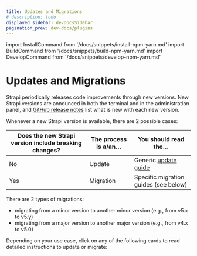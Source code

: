 ```yaml
---
title: Updates and Migrations
# description: todo
displayed_sidebar: devDocsSidebar
pagination_prev: dev-docs/plugins
---
```


import InstallCommand from '/docs/snippets/install-npm-yarn.md'
import BuildCommand from '/docs/snippets/build-npm-yarn.md'
import DevelopCommand from '/docs/snippets/develop-npm-yarn.md'

# Updates and Migrations

Strapi periodically releases code improvements through new versions. New Strapi versions are announced in both the terminal and in the administration panel, and [GitHub release notes](https://github.com/strapi/strapi/releases) list what is new with each new version.

Whenever a new Strapi version is available, there are 2 possible cases:

| Does the new Strapi version include breaking changes? | The process is a/an… | You should read the…                                    |
| ----------------------------------------------------- | -------------------- | ------------------------------------------------------- |
| No                                                    | Update               | Generic [update guide](/dev-docs/update-version)        |
| Yes                                                   | Migration            | Specific migration guides (see below) |

There are 2 types of migrations:
- migrating from a minor version to another minor version (e.g., from v5.x to v5.y)
- migrating from a major version to another major version (e.g., from v4.x to v5.0)

Depending on your use case, click on any of the following cards to read detailed instructions to update or migrate:

<CustomDocCardsWrapper>
<CustomDocCard emoji="⟳" title="Updates" description="Read a generic update guide. Useful when there is no breaking change." link="/dev-docs/update-version" />
<CustomDocCard emoji="⬆️" title="Minor versions migration" description="Read specific guides to handle breaking changes while migrating from Strapi v5.x to Strapi v5.y." link="/dev-docs/migration-guides" />
<CustomDocCard emoji="⤴️" title="Major version migration" description="Read specific guides to handle breaking changes while migrating from Strapi v4 to Strapi v5." link="/dev-docs/migration/v4-to-v5/introduction" />
</CustomDocCardsWrapper>
